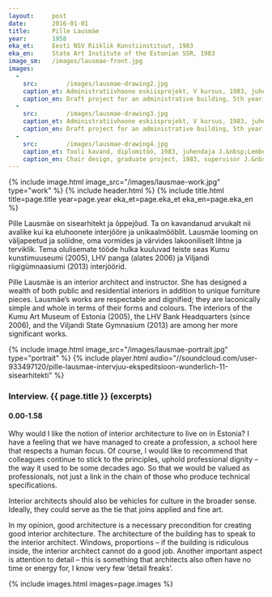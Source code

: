 ```yaml
---
layout: 	post
date:   	2016-01-01
title:  	Pille Lausmäe
year:		1958
eka_et:		Eesti NSV Riiklik Kunstiinstituut, 1983
eka_en:		State Art Institute of the Estonian SSR, 1983
image_sm:	/images/lausmae-front.jpg
images:
  -
    src: 		/images/lausmae-drawing2.jpg
    caption_et: Administratiivhoone eskiisprojekt, V kursus, 1983, juhendaja L.&nbsp;Leesaar, perspektiivvaade
    caption_en: Draft project for an administrative building, 5th year, 1983, supervisor L.&nbsp;Leesaar, perspective view
  -
    src: 		/images/lausmae-drawing3.jpg
    caption_et: Administratiivhoone eskiisprojekt, V kursus, 1983, juhendaja L.&nbsp;Leesaar, perspektiivvaade
    caption_en: Draft project for an administrative building, 5th year, 1983, supervisor L.&nbsp;Leesaar, perspective view
  -
    src: 		/images/lausmae-drawing4.jpg
    caption_et: Tooli kavand, diplomitöö, 1983, juhendaja J.&nbsp;Lember
    caption_en: Chair design, graduate project, 1983, supervisor J.&nbsp;Lember
---
```


{% include image.html image_src="/images/lausmae-work.jpg" type="work" %}
{% include header.html %}
{% include title.html title=page.title year=page.year eka_et=page.eka_et eka_en=page.eka_en %}

Pille Lausmäe on sisearhitekt ja õppejõud. Ta on kavandanud arvukalt nii avalike kui ka eluhoonete interjööre ja unikaalmööblit. Lausmäe looming on väljapeetud ja soliidne, oma vormides ja värvides lakooniliselt lihtne ja terviklik. Tema olulisemate tööde hulka kuuluvad teiste seas Kumu kunstimuuseumi (2005), LHV panga (alates 2006) ja Viljandi riigigümnaasiumi (2013) interjöörid.

Pille Lausmäe is an interior architect and instructor. She has designed a wealth of both public and residential interiors in addition to unique furniture pieces. Lausmäe’s works are respectable and dignified; they are laconically simple and whole in terms of their forms and colours. The interiors of the Kumu Art Museum of Estonia (2005), the LHV Bank Headquarters (since 2006), and the Viljandi State Gymnasium (2013) are among her more significant works.

{% include image.html image_src="/images/lausmae-portrait.jpg" type="portrait" %}
{% include player.html audio="//soundcloud.com/user-933497120/pille-lausmae-intervjuu-ekspeditsioon-wunderlich-11-sisearhitekti" %}

### Interview. {{ page.title }} (excerpts)

#### 0.00-1.58

Why would I like the notion of interior architecture to live on in Estonia? I have a feeling that we have managed to create a profession, a school here that respects a human focus. Of course, I would like to recommend that colleagues continue to stick to the principles, uphold professional dignity – the way it used to be some decades ago. So that we would be valued as professionals, not just a link in the chain of those who produce technical specifications.

Interior architects should also be vehicles for culture in the broader sense. Ideally, they could serve as the tie that joins applied and fine art.

In my opinion, good architecture is a necessary precondition for creating good interior architecture. The architecture of the building has to speak to the interior architect. Windows, proportions – if the building is ridiculous inside, the interior architect cannot do a good job. Another important aspect is attention to detail – this is something that architects also often have no time or energy for, I know very few ‘detail freaks’.

{% include images.html images=page.images %}
